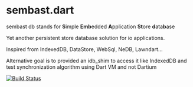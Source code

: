 # sembast.dart

sembast db stands for
**S**imple **Emb**edded **A**pplication **St**ore **d**ata**b**ase

Yet another persistent store database solution for io applications.

Inspired from IndexedDB, DataStore, WebSql, NeDB, Lawndart...

Alternative goal is to provided an idb_shim to access it like IndexedDB and test synchronization algorithm using Dart VM and not Dartium

[![Build Status](https://drone.io/github.com/alextekartik/sembast.dart/status.png)](https://drone.io/github.com/alextekartik/sembast.dart/latest)
